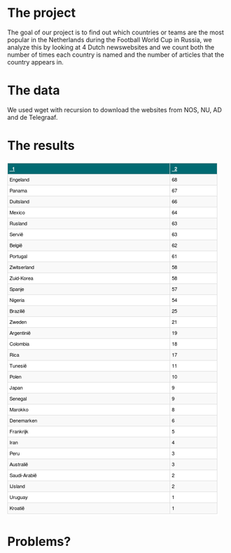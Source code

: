 # The project

The goal of our project is to find out which countries or teams are the most popular in the Netherlands during the Football World Cup in Russia, we analyze this by looking at 4 Dutch newswebsites and we count both the number of times each country is named and the number of articles that the country appears in. 

# The data

We used wget with recursion to download the websites from NOS, NU, AD and de Telegraaf.


# The results
![alt text](https://github.com/TomValckx/hello-world/blob/master/DocCountAD.png "Number of documents in AD")



# Problems?

